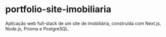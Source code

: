# portfolio-site-imobiliaria
Aplicação web full-stack de um site de imobiliária, construída com Next.js, Node.js, Prisma e PostgreSQL.
